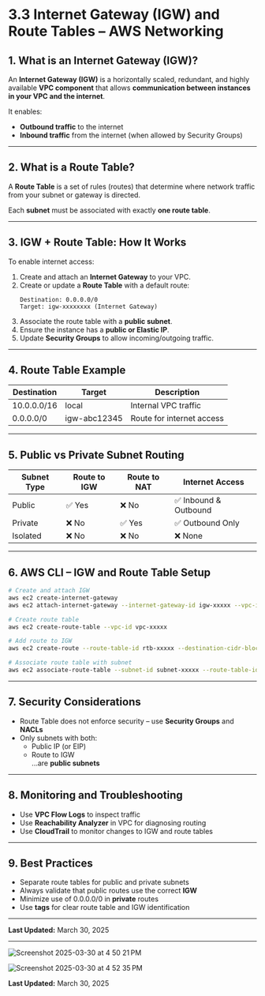 
# 3.3 Internet Gateway (IGW) and Route Tables – AWS Networking

## 1. What is an Internet Gateway (IGW)?

An **Internet Gateway (IGW)** is a horizontally scaled, redundant, and highly available **VPC component** that allows **communication between instances in your VPC and the internet**.

It enables:
- **Outbound traffic** to the internet
- **Inbound traffic** from the internet (when allowed by Security Groups)

---

## 2. What is a Route Table?

A **Route Table** is a set of rules (routes) that determine where network traffic from your subnet or gateway is directed.

Each **subnet** must be associated with exactly **one route table**.

---

## 3. IGW + Route Table: How It Works

To enable internet access:
1. Create and attach an **Internet Gateway** to your VPC.
2. Create or update a **Route Table** with a default route:
   ```
   Destination: 0.0.0.0/0
   Target: igw-xxxxxxxx (Internet Gateway)
   ```
3. Associate the route table with a **public subnet**.
4. Ensure the instance has a **public or Elastic IP**.
5. Update **Security Groups** to allow incoming/outgoing traffic.

---

## 4. Route Table Example

| Destination     | Target         | Description                       |
|-----------------|----------------|-----------------------------------|
| 10.0.0.0/16     | local          | Internal VPC traffic              |
| 0.0.0.0/0       | igw-abc12345   | Route for internet access         |

---

## 5. Public vs Private Subnet Routing

| Subnet Type     | Route to IGW | Route to NAT | Internet Access     |
|------------------|--------------|---------------|----------------------|
| Public           | ✅ Yes       | ❌ No        | ✅ Inbound & Outbound |
| Private          | ❌ No        | ✅ Yes       | ✅ Outbound Only      |
| Isolated         | ❌ No        | ❌ No        | ❌ None              |

---

## 6. AWS CLI – IGW and Route Table Setup

```bash
# Create and attach IGW
aws ec2 create-internet-gateway
aws ec2 attach-internet-gateway --internet-gateway-id igw-xxxxx --vpc-id vpc-xxxxx

# Create route table
aws ec2 create-route-table --vpc-id vpc-xxxxx

# Add route to IGW
aws ec2 create-route --route-table-id rtb-xxxxx --destination-cidr-block 0.0.0.0/0 --gateway-id igw-xxxxx

# Associate route table with subnet
aws ec2 associate-route-table --subnet-id subnet-xxxxx --route-table-id rtb-xxxxx
```

---

## 7. Security Considerations

- Route Table does not enforce security – use **Security Groups** and **NACLs**
- Only subnets with both:
  - Public IP (or EIP)
  - Route to IGW  
  ...are **public subnets**

---

## 8. Monitoring and Troubleshooting

- Use **VPC Flow Logs** to inspect traffic
- Use **Reachability Analyzer** in VPC for diagnosing routing
- Use **CloudTrail** to monitor changes to IGW and route tables

---

## 9. Best Practices

- Separate route tables for public and private subnets
- Always validate that public routes use the correct **IGW**
- Minimize use of 0.0.0.0/0 in **private** routes
- Use **tags** for clear route table and IGW identification

---

**Last Updated:** March 30, 2025


---
![Screenshot 2025-03-30 at 4 50 21 PM](https://github.com/user-attachments/assets/e697af61-9763-481d-96df-fc2f9eaef0e2)

![Screenshot 2025-03-30 at 4 52 35 PM](https://github.com/user-attachments/assets/af461934-0123-46d9-9657-b166fd0d7293)

**Last Updated:** March 30, 2025
